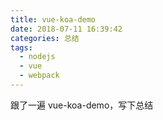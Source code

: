 ```yaml
---
title: vue-koa-demo
date: 2018-07-11 16:39:42
categories: 总结
tags: 
  - nodejs 
  - vue 
  - webpack
---
```


跟了一遍 vue-koa-demo，写下总结
